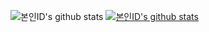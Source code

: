 ![본인ID's github stats](https://github-readme-stats.vercel.app/api?username=rheech22&show_icons=true&&title_color=004386&icon_color=004386&layout=compact&hide_border=true&theme=swift)
[![본인ID's github stats](https://github-readme-stats.vercel.app/api/top-langs/?username=rheech22&show_icons=true&hide_border=true&title_color=004386&icon_color=004386&layout=compact&theme=swift)](https://github.com/rheech22)
